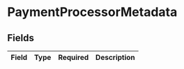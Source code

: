 # PaymentProcessorMetadata


## Fields

| Field       | Type        | Required    | Description |
| ----------- | ----------- | ----------- | ----------- |